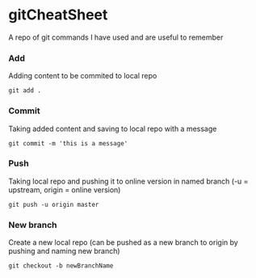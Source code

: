 # gitCheatSheet
A repo of git commands I have used and are useful to remember


### Add
Adding content to be commited to local repo
```
git add .
```

### Commit
Taking added content and saving to local repo with a message
```
git commit -m 'this is a message'
```

### Push
Taking local repo and pushing it to online version in named branch (-u = upstream, origin = online version)
```
git push -u origin master
```

### New branch
Create a new local repo (can be pushed as a new branch to origin by pushing and naming new branch)
```
git checkout -b newBranchName
```
